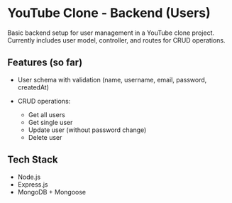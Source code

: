 # YouTube Clone - Backend (Users)

Basic backend setup for user management in a YouTube clone project.  
Currently includes user model, controller, and routes for CRUD operations.

## Features (so far)
- User schema with validation (name, username, email, password, createdAt)

- CRUD operations:
  - Get all users
  - Get single user
  - Update user (without password change)
  - Delete user

## Tech Stack
- Node.js
- Express.js
- MongoDB + Mongoose